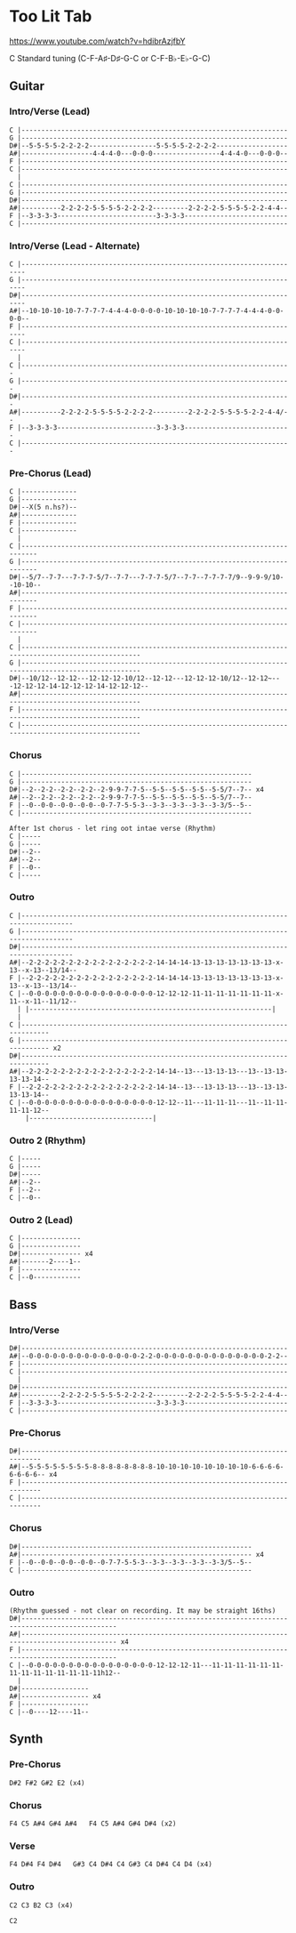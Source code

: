 
# Too Lit Tab

<https://www.youtube.com/watch?v=hdibrAzjfbY>

C Standard tuning (C-F-A♯-D♯-G-C or C-F-B♭-E♭-G-C)
  
## Guitar
  
### Intro/Verse (Lead)

    C |-------------------------------------------------------------------
    G |-------------------------------------------------------------------
    D#|--5-5-5-5-2-2-2-2-----------------5-5-5-5-2-2-2-2------------------
    A#|------------------4-4-4-0---0-0-0-----------------4-4-4-0---0-0-0--
    F |-------------------------------------------------------------------
    C |-------------------------------------------------------------------
      |
    C |-------------------------------------------------------------------
    G |-------------------------------------------------------------------
    D#|-------------------------------------------------------------------
    A#|----------2-2-2-2-5-5-5-5-2-2-2-2---------2-2-2-2-5-5-5-5-2-2-4-4--
    F |--3-3-3-3-------------------------3-3-3-3--------------------------
    C |-------------------------------------------------------------------

### Intro/Verse (Lead - Alternate)

    C |-----------------------------------------------------------------------
    G |-----------------------------------------------------------------------
    D#|-----------------------------------------------------------------------
    A#|--10-10-10-10-7-7-7-7-4-4-4-0-0-0-0-10-10-10-10-7-7-7-7-4-4-4-0-0-0-0--
    F |-----------------------------------------------------------------------
    C |-----------------------------------------------------------------------
      |
    C |--------------------------------------------------------------------
    G |--------------------------------------------------------------------
    D#|--------------------------------------------------------------------
    A#|----------2-2-2-2-5-5-5-5-2-2-2-2---------2-2-2-2-5-5-5-5-2-2-4-4/--
    F |--3-3-3-3-------------------------3-3-3-3---------------------------
    C |--------------------------------------------------------------------

### Pre-Chorus (Lead)

    C |--------------
    G |--------------
    D#|--X(5 n.hs?)--
    A#|--------------
    F |--------------
    C |--------------
      |
    C |--------------------------------------------------------------------------
    G |--------------------------------------------------------------------------
    D#|--5/7--7-7---7-7-7-5/7--7-7---7-7-7-5/7--7-7--7-7-7-7/9--9-9-9/10--10-10--
    A#|--------------------------------------------------------------------------
    F |--------------------------------------------------------------------------
    C |--------------------------------------------------------------------------
      |
    C |----------------------------------------------------------------------------------------------------
    G |----------------------------------------------------------------------------------------------------
    D#|--10/12--12-12---12-12-12-10/12--12-12---12-12-12-10/12--12-12~---12-12-12-14-12-12-12-14-12-12-12--
    A#|----------------------------------------------------------------------------------------------------
    F |----------------------------------------------------------------------------------------------------
    C |----------------------------------------------------------------------------------------------------

### Chorus

    C |----------------------------------------------------------
    G |----------------------------------------------------------
    D#|--2--2-2--2-2--2-2--2-9-9-7-7-5--5-5--5-5--5-5--5-5/7--7-- x4
    A#|--2--2-2--2-2--2-2--2-9-9-7-7-5--5-5--5-5--5-5--5-5/7--7--
    F |--0--0-0--0-0--0-0--0-7-7-5-5-3--3-3--3-3--3-3--3-3/5--5--
    C |----------------------------------------------------------

    After 1st chorus - let ring oot intae verse (Rhythm)
    C |-----
    G |-----
    D#|--2--
    A#|--2--
    F |--0--
    C |-----

### Outro

    C |-----------------------------------------------------------------------------------
    G |-----------------------------------------------------------------------------------
    D#|-----------------------------------------------------------------------------------
    A#|--2-2-2-2-2-2-2-2-2-2-2-2-2-2-2-2-14-14-14-13-13-13-13-13-13-13-x-13--x-13--13/14--
    F |--2-2-2-2-2-2-2-2-2-2-2-2-2-2-2-2-14-14-14-13-13-13-13-13-13-13-x-13--x-13--13/14--
    C |--0-0-0-0-0-0-0-0-0-0-0-0-0-0-0-0-12-12-12-11-11-11-11-11-11-11-x-11--x-11--11/12--
      | |-------------------------------------------------------------|
      |
    C |-----------------------------------------------------------------------------
    G |----------------------------------------------------------------------------- x2
    D#|-----------------------------------------------------------------------------
    A#|--2-2-2-2-2-2-2-2-2-2-2-2-2-2-2-2-14-14--13---13-13-13---13--13-13-13-13-14--
    F |--2-2-2-2-2-2-2-2-2-2-2-2-2-2-2-2-14-14--13---13-13-13---13--13-13-13-13-14--
    C |--0-0-0-0-0-0-0-0-0-0-0-0-0-0-0-0-12-12--11---11-11-11---11--11-11-11-11-12--
        |-------------------------------|

### Outro 2 (Rhythm)

    C |-----
    G |-----
    D#|-----
    A#|--2--
    F |--2--
    C |--0--

### Outro 2 (Lead)

    C |---------------
    G |---------------
    D#|--------------- x4
    A#|-------2----1--
    F |---------------
    C |--0------------

## Bass

### Intro/Verse

    D#|-------------------------------------------------------------------
    A#|--0-0-0-0-0-0-0-0-0-0-0-0-0-0-2-2-0-0-0-0-0-0-0-0-0-0-0-0-0-0-2-2--
    F |-------------------------------------------------------------------
    C |-------------------------------------------------------------------
      |
    D#|-------------------------------------------------------------------
    A#|----------2-2-2-2-5-5-5-5-2-2-2-2---------2-2-2-2-5-5-5-5-2-2-4-4--
    F |--3-3-3-3-------------------------3-3-3-3--------------------------
    C |-------------------------------------------------------------------

### Pre-Chorus

    D#|---------------------------------------------------------------------------
    A#|--5-5-5-5-5-5-5-5-8-8-8-8-8-8-8-8-10-10-10-10-10-10-10-10-6-6-6-6-6-6-6-6-- x4
    F |---------------------------------------------------------------------------
    C |---------------------------------------------------------------------------

### Chorus

    D#|----------------------------------------------------------
    A#|---------------------------------------------------------- x4
    F |--0--0-0--0-0--0-0--0-7-7-5-5-3--3-3--3-3--3-3--3-3/5--5--
    C |----------------------------------------------------------

### Outro

    (Rhythm guessed - not clear on recording. It may be straight 16ths)
    D#|----------------------------------------------------------------------------------------------
    A#|---------------------------------------------------------------------------------------------- x4
    F |----------------------------------------------------------------------------------------------
    C |--0-0-0-0-0-0-0-0-0-0-0-0-0-0-0-0-12-12-12-11---11-11-11-11-11-11-11-11-11-11-11-11-11-11h12--
      |
    D#|-----------------
    A#|----------------- x4
    F |-----------------
    C |--0----12----11--

## Synth

### Pre-Chorus

    D#2 F#2 G#2 E2 (x4)

### Chorus

    F4 C5 A#4 G#4 A#4   F4 C5 A#4 G#4 D#4 (x2)

### Verse

    F4 D#4 F4 D#4   G#3 C4 D#4 C4 G#3 C4 D#4 C4 D4 (x4) 

### Outro

    C2 C3 B2 C3 (x4)

    C2
